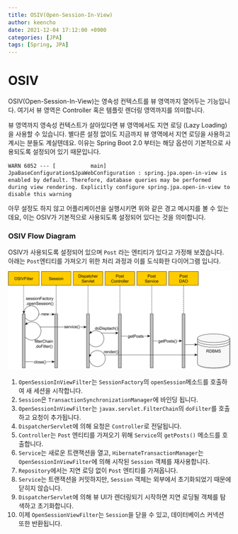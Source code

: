 ```yaml
---
title: OSIV(Open-Session-In-View)
author: keencho
date: 2021-12-04 17:12:00 +0900
categories: [JPA]
tags: [Spring, JPA]
---
```


# **OSIV**
OSIV(Open-Session-In-View)는 영속성 컨텍스트를 뷰 영역까지 열어두는 기능입니다. 여기서 뷰 영역은 Controller 혹은 템플릿 렌더링 영역까지를 의미합니다.

뷰 영역까지 영속성 컨텍스트가 살아있다면 뷰 영역에서도 지연 로딩 (Lazy Loading) 을 사용할 수 있습니다. 별다른 설정 없이도 지금까지 뷰 영역에서 지연 로딩을 사용하고 계시는 분들도 계실텐데요. 이유는 Spring Boot 2.0 부터는 해당 옵션이 기본적으로 사용되도록 설정되어 있기 때문입니다.

```
WARN 6052 --- [           main] JpaBaseConfiguration$JpaWebConfiguration : spring.jpa.open-in-view is enabled by default. Therefore, database queries may be performed during view rendering. Explicitly configure spring.jpa.open-in-view to disable this warning
```
아무 설정도 하지 않고 어플리케이션을 실행시키면 위와 같은 경고 메시지를 볼 수 있는데요, 이는 OSIV가 기본적으로 사용되도록 설정되어 있다는 것을 의미합니다.

### **OSIV Flow Diagram**
OSIV가 사용되도록 설정되어 있으며 `Post` 라는 엔티티가 있다고 가정해 보겠습니다. 아래는 `Post`엔티티를 가져오기 위한 처리 과정과 이를 도식화한 다이어그램 입니다.

![flow-diagram](/assets/img/custom/spring/jpa/osiv/flow-diagram.png)

1. `OpenSessionInViewFilter`는 `SessionFactory`의 `openSession`메소드를 호출하여 새 세션을 시작합니다.
2. `Session`은 `TransactionSynchronizationManager`에 바인딩 됩니다.
3. `OpenSessionInViewFilter`는 `javax.servlet.FilterChain`의 `doFilter`를 호출하고 요청이 추가됩니다.
4. `DispatcherServlet`에 의해 요청은 `Controller`로 전달됩니다.
5. `Controller`는 `Post` 엔티티를 가져오기 위해 `Service`의 `getPosts()` 메소드를 호출합니다.
6. `Service`는 새로운 트랜잭션을 열고, `HibernateTransactionManager`는 `OpenSessionInViewFilter`에 의해 시작된 `Session` 객체를 재사용합니다.
7. `Repository`에서는 지연 로딩 없이 `Post` 엔티티를 가져옵니다.
8. `Service`는 트랜잭션을 커밋하지만, `Session` 객체는 외부에서 초기화되었기 때문에 닫히지 않습니다.
9. `DispatcherServlet`에 의해 뷰 UI가 렌더링되기 시작하면 지연 로딩될 객체를 탐색하고 초기화합니다.
10. 이제 `OpenSessionViewFilter`는 `Session`을 닫을 수 있고, 데이터베이스 커넥션 또한 반환됩니다.
